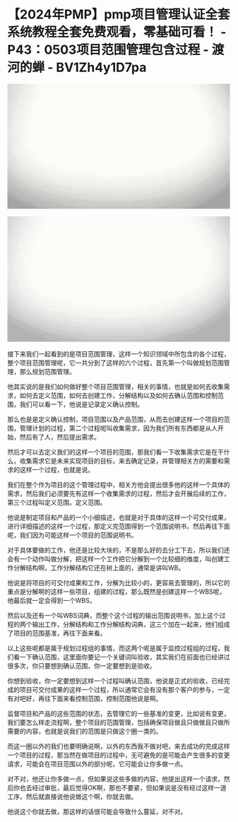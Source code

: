 # 【2024年PMP】pmp项目管理认证全套系统教程全套免费观看，零基础可看！ - P43：0503项目范围管理包含过程 - 渡河的蝉 - BV1Zh4y1D7pa

![](img/d193b62d84fec8d1d21298ff9c2779c7_0.png)

![](img/d193b62d84fec8d1d21298ff9c2779c7_1.png)

接下来我们一起看到的是项目范围管理，这样一个知识领域中所包含的各个过程，整个项目范围管理呢，它一共分到了这样的六个过程，首先第一个叫做规划范围管理，那么规划范围管理。

他其实说的是我们如何做好整个项目范围管理，相关的事情，也就是如何去收集需求，如何去定义范围，如何去创建工作，分解结构以及如何去确认范围和控制范围，我们可以看一下，他说是记录定义确认控制。

那么也是是定义确认控制，项目范围以及产品范围，从而去创建这样一个项目的范围，管理计划的过程，第二个过程呢叫收集需求，因为我们所有东西都是从人开始，然后有了人，然后提出需求。

然后才可以去定义我们的这样一个项目的范围，那我们看一下收集需求它是在干什么，收集需求它是未来实现项目的目标，来去确定记录，并管理相关方的需要和需求的这样一个过程，也就是说。

我们在整个作为项目的这个管理过程中，相关方他会提出很多他的这样一个具体的需求，然后我们必须要先有这样一个收集需求的过程，然后才会开展后续的工作，第三个过程叫定义范围，定义范围。

他说是制定项目和产品的一个小细描述，也就是对于具体的这样一个可交付成果，进行详细描述的这样一个过程，那定义完范围得到一个范围说明书，然后再往下面呢，我们因为可能这样一个项目的范围说明书。

对于具体要做的工作，他还是比较大块的，不是那么好的去分工下去，所以我们还会有一个动作叫做分解，把这样一个工作把它分解到一个比较细的维度，叫创建工作分解结构啊，工作分解结构它还在树上面的，通常是讲叫WB。

他说是将项目的可交付成果和工作，分解为比较小的，更容易去管理的，所以它的重点是分解啊的这样一些项目，组建的过程，那么既然是创建这样一个WBS呢，他最后就一定会得到一个WBS。

然后以及还有一个叫WBS词典，而整个这个过程的输出范围说明书，加上这个过程的两个输出工作，分解结构和工作分解结构词典，这三个加在一起来，他们组成了项目的范围基准，再往下面来看。

以上这些呢都是属于规划过程组的事情，而这两个呢是属于监控过程组的过程，我们看一下确认范围，这里面你要记一个关键词叫验收，其实我们在前面也已经讲过很多次，你只要想到确认范围，你一定要想到是验收。

你想到验收，你一定要想到这样一个过程叫确认范围，他说是正式的验收，已经完成的项目可交付成果的这样一个过程，所以通常它会有没有那个客户的参与，一定有对吧好，再往下面来看控制范围，控制范围他说是啊。

监督项目和产品的这些范围的状态，去管理它的一些基准的变更，比如说有变更，我们要怎么样走流程啊，整个项目的范围管理，包括确保项目做且只做做且只做所需要的内容，也就是说我们的范围是只做这个圈一类的。

而这一圈以外的我们也要明确说啊，以外的东西我不做对吧，来去成功的完成这样一个项目的过程，那当然在做项目的过程中，无可避免的是可能会产生很多的变更请求，可能会在项目范围以外的部分呢，它可能会让你多做一点。

对不对，他还让你多做一点，但如果说这些多做的内容，他提出这样一个请求，然后你也去经过审批，最后觉得OK啊，那也不要紧，但如果说是没有经过这样一道工序，然后就直接说他说做这个啊，你就去做。

他说这个你就去做，那这样的话很可能会导致什么蔓延，对不对。